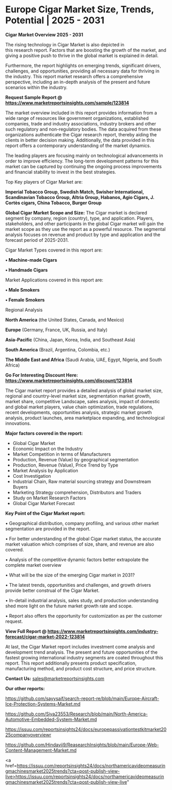 # Europe Cigar Market Size, Trends, Potential | 2025 - 2031

<Strong> Cigar Market Overview 2025 - 2031</strong>

The rising technology in Cigar Market is also depicted in this research report. Factors that are boosting the growth of the market, and giving a positive push to thrive in the global market is explained in detail.

Furthermore, the report highlights on emerging trends, significant drivers, challenges, and opportunities, providing all necessary data for thriving in the industry. This report market research offers a comprehensive perspective, including an in-depth analysis of the present and future scenarios within the industry.

<strong>Request Sample Report @ <a href=https://www.marketreportsinsights.com/sample/123814>https://www.marketreportsinsights.com/sample/123814</a></strong>

The market overview included in this report provides information from a wide range of resources like government organizations, established companies, trade and industry associations, industry brokers and other such regulatory and non-regulatory bodies. The data acquired from these organizations authenticate the Cigar research report, thereby aiding the clients in better decision making. Additionally, the data provided in this report offers a contemporary understanding of the market dynamics.

The leading players are focusing mainly on technological advancements in order to improve efficiency. The long-term development patterns for this market can be captured by continuing the ongoing process improvements and financial stability to invest in the best strategies.

Top Key players of Cigar Market are:

<strong>Imperial Tobacco Group, Swedish Match, Swisher International, Scandinavian Tobacco Group, Altria Group, Habanos, Agio Cigars, J. Cortès cigars, China Tobacco, Burger Group</strong>

<strong><b>Global Cigar Market Scope and Size:</b></strong>
The Cigar market is declared segment by company, region (country), type, and application. Players, stakeholders, and other participants in the global Cigar market will gain the market scope as they use the report as a powerful resource. The segmental analysis focuses on revenue and product by type and application and the forecast period of 2025-2031.

Cigar Market Types covered in this report are:

<strong>• Machine-made Cigars

• Handmade Cigars</strong>

Market Applications covered in this report are:

<strong>• Male Smokers

• Female Smokers</strong> 

Regional Analysis

<strong>North America</strong> (the United States, Canada, and Mexico)

<strong>Europe</strong> (Germany, France, UK, Russia, and Italy)

<strong>Asia-Pacific</strong> (China, Japan, Korea, India, and Southeast Asia)

<strong>South America</strong> (Brazil, Argentina, Colombia, etc.)

<strong>The Middle East and Africa</strong> (Saudi Arabia, UAE, Egypt, Nigeria, and South Africa)

<strong>Go For Interesting Discount Here: <a href=https://www.marketreportsinsights.com/discount/123814>https://www.marketreportsinsights.com/discount/123814</a></strong>

The Cigar market report provides a detailed analysis of global market size, regional and country-level market size, segmentation market growth, market share, competitive Landscape, sales analysis, impact of domestic and global market players, value chain optimization, trade regulations, recent developments, opportunities analysis, strategic market growth analysis, product launches, area marketplace expanding, and technological innovations.

<strong><b>Major factors covered in the report:</b></strong>
<ul>
  <li>Global Cigar Market </li>
  <li>Economic Impact on the Industry</li>
  <li>Market Competition in terms of Manufacturers</li>
  <li>Production, Revenue (Value) by geographical segmentation</li>
  <li>Production, Revenue (Value), Price Trend by Type</li>
  <li>Market Analysis by Application</li>
  <li>Cost Investigation</li>
  <li>Industrial Chain, Raw material sourcing strategy and Downstream Buyers</li>
  <li>Marketing Strategy comprehension, Distributors and Traders</li>
  <li>Study on Market Research Factors</li>
  <li>Global Cigar Market Forecast</li>
</ul>

<strong><b>Key Point of the Cigar Market report:</b></strong>

• Geographical distribution, company profiling, and various other market segmentation are provided in the report.

• For better understanding of the global Cigar market status, the accurate market valuation which comprises of size, share, and revenue are also covered.

• Analysis of the competitive dynamic factors better extrapolate the complete market overview

• What will be the size of the emerging Cigar market in 2031?

• The latest trends, opportunities and challenges, and growth drivers provide better construal of the Cigar Market.

• In-detail industrial analysis, sales study, and production understanding shed more light on the future market growth rate and scope.

• Report also offers the opportunity for customization as per the customer request.

<strong><b>View Full Report @ <a href=https://www.marketreportsinsights.com/industry-forecast/cigar-market-2022-123814>https://www.marketreportsinsights.com/industry-forecast/cigar-market-2022-123814</a></b></strong>


At last, the Cigar Market report includes investment come analysis and development trend analysis. The present and future opportunities of the fastest growing international industry segments are coated throughout this report. This report additionally presents product specification, manufacturing method, and product cost structure, and price structure.

<strong>Contact Us:</strong>
sales@marketreportsinsights.com

<strong>Our other reports:</strong>

<a href=https://github.com/sayysaif/search-report-re/blob/main/Europe-Aircraft-Ice-Protection-Systems-Market.md>https://github.com/sayysaif/search-report-re/blob/main/Europe-Aircraft-Ice-Protection-Systems-Market.md</a>

<a href=https://github.com/Siya23553/Research/blob/main/North-America-Automotive-Embedded-System-Market.md>https://github.com/Siya23553/Research/blob/main/North-America-Automotive-Embedded-System-Market.md</a>

<a href=https://issuu.com/reportsinsights24/docs/europepassivationtestkitmarket2025companyoverviewr>https://issuu.com/reportsinsights24/docs/europepassivationtestkitmarket2025companyoverviewr</a>

<a href=https://github.com/Hindavii9/ReasearchInsights/blob/main/Europe-Web-Content-Management-Market.md>https://github.com/Hindavii9/ReasearchInsights/blob/main/Europe-Web-Content-Management-Market.md</a>

<a href=https://issuu.com/reportsinsights24/docs/northamericavideomeasuringmachinesmarket2025trends?cta=post-publish-view-live>https://issuu.com/reportsinsights24/docs/northamericavideomeasuringmachinesmarket2025trends?cta=post-publish-view-live</a>"
